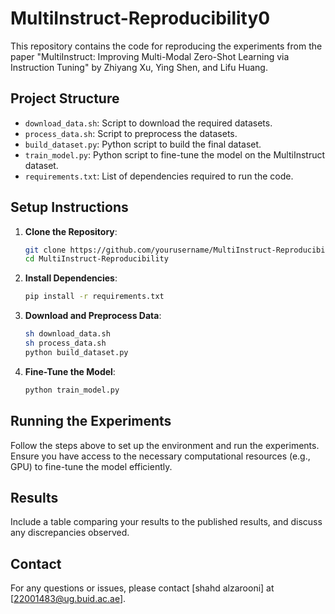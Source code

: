 # MultiInstruct-Reproducibility0

This repository contains the code for reproducing the experiments from the paper "MultiInstruct: Improving Multi-Modal Zero-Shot Learning via Instruction Tuning" by Zhiyang Xu, Ying Shen, and Lifu Huang.

## Project Structure

- `download_data.sh`: Script to download the required datasets.
- `process_data.sh`: Script to preprocess the datasets.
- `build_dataset.py`: Python script to build the final dataset.
- `train_model.py`: Python script to fine-tune the model on the MultiInstruct dataset.
- `requirements.txt`: List of dependencies required to run the code.

## Setup Instructions

1. **Clone the Repository**:
    ```bash
    git clone https://github.com/yourusername/MultiInstruct-Reproducibility.git
    cd MultiInstruct-Reproducibility
    ```

2. **Install Dependencies**:
    ```bash
    pip install -r requirements.txt
    ```

3. **Download and Preprocess Data**:
    ```bash
    sh download_data.sh
    sh process_data.sh
    python build_dataset.py
    ```

4. **Fine-Tune the Model**:
    ```bash
    python train_model.py
    ```

## Running the Experiments

Follow the steps above to set up the environment and run the experiments. Ensure you have access to the necessary computational resources (e.g., GPU) to fine-tune the model efficiently.

## Results

Include a table comparing your results to the published results, and discuss any discrepancies observed.

## Contact

For any questions or issues, please contact [shahd alzarooni] at [22001483@ug.buid.ac.ae].
